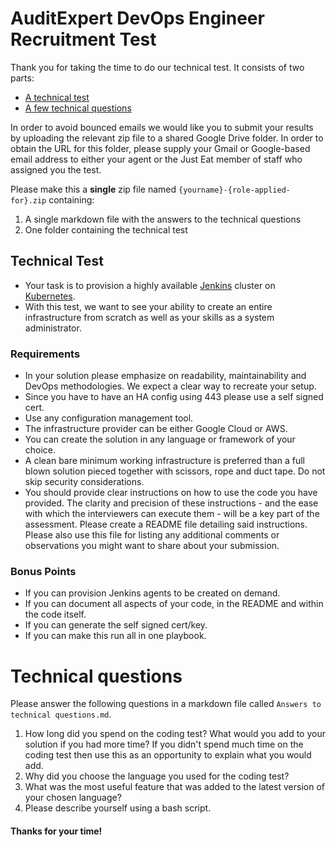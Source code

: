 AuditExpert DevOps Engineer Recruitment Test
==================================

Thank you for taking the time to do our technical test. It consists of two parts:

* [A technical test](#technical-test)
* [A few technical questions](#technical-questions)

In order to avoid bounced emails we would like you to submit your results by uploading the relevant zip file to a shared Google Drive folder. In order to obtain the URL for this folder, please supply your Gmail or Google-based email address to either your agent or the Just Eat member of staff who assigned you the test.

Please make this a **single** zip file named `{yourname}-{role-applied-for}.zip` containing:

1. A single markdown file with the answers to the technical questions
2. One folder containing the technical test


## Technical Test

* Your task is to provision a highly available [Jenkins](https://jenkins.io/) cluster on [Kubernetes](https://kubernetes.io/).
* With this test, we want to see your ability to create an entire infrastructure from scratch as well as your skills as a system administrator.

### Requirements

* In your solution please emphasize on readability, maintainability and DevOps methodologies. We expect a clear way to recreate your setup.
* Since you have to have an HA config using 443 please use a self signed cert.
* Use any configuration management tool.
* The infrastructure provider can be either Google Cloud or AWS.
* You can create the solution in any language or framework of your choice.
* A clean bare minimum working infrastructure is preferred than a full blown solution pieced together with scissors, rope and duct tape. Do not skip security considerations.
* You should provide clear instructions on how to use the code you have provided. The clarity and precision of these instructions - and the ease with which the interviewers can execute them - will be a key part of the assessment. Please create a README file detailing said instructions. Please also use this file for listing any additional comments or observations you might want to share about your submission.

### Bonus Points

* If you can provision Jenkins agents to be created on demand.
* If you can document all aspects of your code, in the README and within the code itself.
* If you can generate the self signed cert/key.
* If you can make this run all in one playbook.

# Technical questions

Please answer the following questions in a markdown file called `Answers to technical questions.md`.

1. How long did you spend on the coding test? What would you add to your solution if you had more time? If you didn't spend much time on the coding test then use this as an opportunity to explain what you would add.
2. Why did you choose the language you used for the coding test?
3. What was the most useful feature that was added to the latest version of your chosen language?
4. Please describe yourself using a bash script.

#### Thanks for your time!
